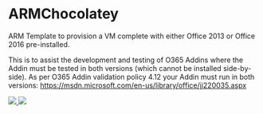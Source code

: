 # ARMChocolatey

ARM Template to provision a VM complete with either Office 2013 or Office 2016 pre-installed.  

This is to assist the development and testing of O365 Addins where the Addin must be tested in both versions (which cannot be installed side-by-side).
As per O365 Addin validation policy 4.12 your Addin must run in both versions: https://msdn.microsoft.com/en-us/library/office/jj220035.aspx

<a href="https://portal.azure.com/#create/microsoft.template/uri/https%3A%2F%2Fraw.githubusercontent.com%2FAzure%2Fazure-quickstart-templates%2Fmaster%2Fvisual-studio-dev-vm-o365%2Fazuredeploy.json" target="_blank">
    <img src="http://azuredeploy.net/deploybutton.png"/>
</a>
<a href="http://armviz.io/#/?load=https://raw.githubusercontent.com/Azure/azure-quickstart-templates/master/visual-studio-dev-vm-o365/azuredeploy.json" target="_blank">
    <img src="http://armviz.io/visualizebutton.png"/>
</a>

